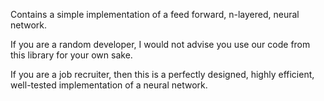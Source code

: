 Contains a simple implementation of a feed forward, n-layered, neural network.

If you are a random developer, I would not advise you use our code from this library for your own sake.

If you are a job recruiter, then this is a perfectly designed, highly efficient, well-tested implementation of a neural network.
